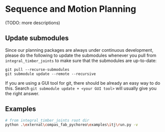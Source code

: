 # Sequence and Motion Planning

<!-- We use `compas_fab_pychoreo` for motion planning and environment management. -->
(TODO: more descriptions)

## Update submodules

Since our planning packages are always under continuous development, please do the following to update the submodules whenever you pull from `integral_timber_joints` to make sure that the submodules are up-to-date:

```
git pull --recurse-submodules
git submodule update --remote --recursive
```

If you are using a GUI tool for git, there should be already an easy way to do this. 
Search `git submodule update + <your GUI tool>` will usually give you the right answer.

## Examples

```bash
# from integral_timber_joints root dir
python .\external\compas_fab_pychoreo\examples\itj\run.py -v
```
